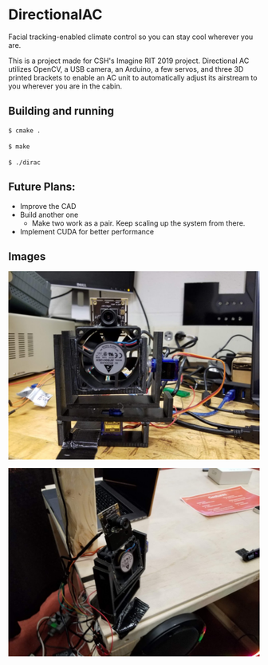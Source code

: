 # DirectionalAC
Facial tracking-enabled climate control so you can stay cool wherever you are.

This is a project made for CSH's Imagine RIT 2019 project.
Directional AC utilizes OpenCV, a USB camera, an Arduino, a few servos, and three 3D printed brackets to enable an AC unit to automatically adjust its airstream to you wherever you are in the cabin.

## Building and running

```
$ cmake .

$ make

$ ./dirac
```

## Future Plans:
  - Improve the CAD
  - Build another one
    - Make two work as a pair. Keep scaling up the system from there.
  - Implement CUDA for better performance

## Images
![DirectionalAC in the CSH research room.](https://raw.githubusercontent.com/WillNilges/DirectionalAC/master/images/testbenchmug.jpg)

![A shot of DirectionalAC in action during ImagineRIT.](https://raw.githubusercontent.com/WillNilges/DirectionalAC/master/images/demodutch.jpg)

